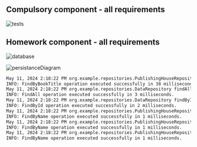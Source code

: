 ## Compulsory component - all requirements

![tests](https://github.com/ionutsavin/java-repo/assets/75451190/1f2e1158-8e5b-420a-93e2-213d35204892)

## Homework component - all requirements

![database](https://github.com/ionutsavin/java-repo/assets/75451190/48f4249f-78cf-4235-8d77-6bf6238e7e79)

![persistanceDiagram](https://github.com/ionutsavin/java-repo/assets/75451190/81ca90a4-d30a-46cd-8e56-aae55ade1870)

```bash
May 11, 2024 2:18:22 PM org.example.repositories.PublishingHouseRepository findByBookTitle
INFO: FindByBookTitle operation executed successfully in 38 milliseconds.
May 11, 2024 2:18:22 PM org.example.repositories.DataRepository findAll
INFO: FindAll operation executed successfully in 3 milliseconds.
May 11, 2024 2:18:22 PM org.example.repositories.DataRepository findById
INFO: FindById operation executed successfully in 2 milliseconds.
May 11, 2024 2:18:22 PM org.example.repositories.PublishingHouseRepository findByName
INFO: FindByName operation executed successfully in 1 milliseconds.
May 11, 2024 2:18:22 PM org.example.repositories.PublishingHouseRepository findByName
INFO: FindByName operation executed successfully in 1 milliseconds.
May 11, 2024 2:18:22 PM org.example.repositories.PublishingHouseRepository findByName
INFO: FindByName operation executed successfully in 1 milliseconds.
```
